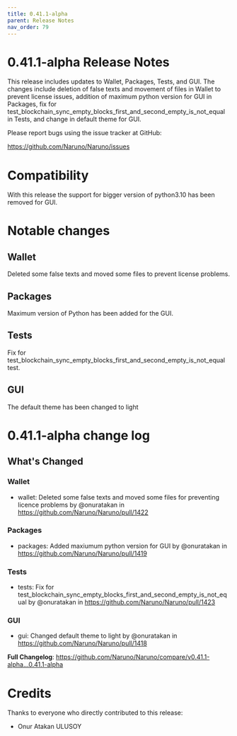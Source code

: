 ```yaml
---
title: 0.41.1-alpha
parent: Release Notes
nav_order: 79
---
```


# 0.41.1-alpha Release Notes

This release includes updates to Wallet, Packages, Tests, and GUI. The changes include deletion of false texts and movement of files in Wallet to prevent license issues, addition of maximum python version for GUI in Packages, fix for test_blockchain_sync_empty_blocks_first_and_second_empty_is_not_equal in Tests, and change in default theme for GUI.

Please report bugs using the issue tracker at GitHub:

<https://github.com/Naruno/Naruno/issues>

# Compatibility

With this release the support for bigger version of python3.10 has been removed for GUI.

# Notable changes

## Wallet
Deleted some false texts and moved some files to prevent license problems.

## Packages
Maximum version of Python has been added for the GUI.

## Tests
Fix for test_blockchain_sync_empty_blocks_first_and_second_empty_is_not_equal test.

## GUI
The default theme has been changed to light


# 0.41.1-alpha change log

<!-- Release notes generated using configuration in .github/release.yml at master -->

## What's Changed
### Wallet
* wallet: Deleted some false texts and moved some files for preventing licence problems by @onuratakan in https://github.com/Naruno/Naruno/pull/1422
### Packages
* packages: Added maxiumum python version for GUI by @onuratakan in https://github.com/Naruno/Naruno/pull/1419
### Tests
* tests: Fix for test_blockchain_sync_empty_blocks_first_and_second_empty_is_not_equal by @onuratakan in https://github.com/Naruno/Naruno/pull/1423
### GUI
* gui: Changed default theme to light by @onuratakan in https://github.com/Naruno/Naruno/pull/1418


**Full Changelog**: https://github.com/Naruno/Naruno/compare/v0.41.1-alpha...0.41.1-alpha

# Credits

Thanks to everyone who directly contributed to this release:

- Onur Atakan ULUSOY

